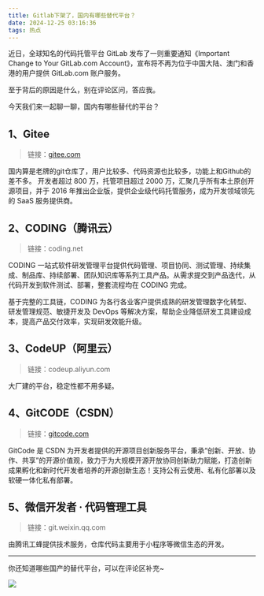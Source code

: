 ```yaml
---
title: Gitlab下架了，国内有哪些替代平台？
date: 2024-12-25 03:16:36
tags: 热点
---
```



近日，全球知名的代码托管平台 GitLab 发布了一则重要通知《Important Change to Your GitLab.com Account》，宣布将不再为位于中国大陆、澳门和香港的用户提供 GitLab.com 账户服务。

至于背后的原因是什么，别在评论区问，答应我。

今天我们来一起聊一聊，国内有哪些替代的平台？


## 1、Gitee

> 链接：[gitee.com](https://gitee.com/CoderWanFeng/python-office)

国内算是老牌的git仓库了，用户比较多、代码资源也比较多，功能上和Github的差不多。 开发者超过 800 万，托管项目超过 2000 万，汇聚几乎所有本土原创开源项目，并于 2016 年推出企业版，提供企业级代码托管服务，成为开发领域领先的 SaaS 服务提供商。

## 2、CODING（腾讯云）

> 链接：coding.net

CODING 一站式软件研发管理平台提供代码管理、项目协同、测试管理、持续集成、制品库、持续部署、团队知识库等系列工具产品。从需求提交到产品迭代，从代码开发到软件测试、部署，整套流程均在 CODING 完成。

基于完整的工具链，CODING 为各行各业客户提供成熟的研发管理数字化转型、研发管理规范、敏捷开发及 DevOps 等解决方案，帮助企业降低研发工具建设成本，提高产品交付效率，实现研发效能升级。

## 3、CodeUP（阿里云）

> 链接：codeup.aliyun.com

大厂建的平台，稳定性都不用多疑。

## 4、GitCODE（CSDN）

> 链接：[gitcode.com](https://gitcode.com/CoderWanFeng1/python-office/overview)

GitCode 是 CSDN 为开发者提供的开源项目创新服务平台，秉承“创新、开放、协作、共享”的开源价值观，致力于为大规模开源开放协同创新助力赋能，打造创新成果孵化和新时代开发者培养的开源创新生态！支持公有云使用、私有化部署以及软硬一体化私有部署。

## 5、微信开发者 · 代码管理工具

> 链接：git.weixin.qq.com

由腾讯工蜂提供技术服务，仓库代码主要用于小程序等微信生态的开发。

-----

你还知道哪些国产的替代平台，可以在评论区补充~

![](https://www.python-office.com/assets/img/sub-py.4754d4d4.jpg)
